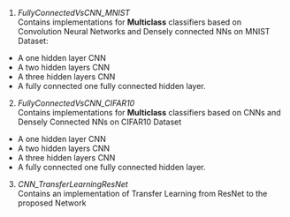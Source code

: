 1. *FullyConnectedVsCNN_MNIST* \
Contains implementations for **Multiclass** classifiers based on Convolution Neural Networks and Densely connected NNs on MNIST Dataset:
- A one hidden layer CNN
- A two hidden layers CNN
- A three hidden layers CNN
- A fully connected one fully connected hidden layer.
2. *FullyConnectedVsCNN_CIFAR10* \
Contains implementations for **Multiclass** classifiers based on CNNs and Densely Connected NNs on CIFAR10 Dataset
- A one hidden layer CNN
- A two hidden layers CNN
- A three hidden layers CNN
- A fully connected one fully connected hidden layer.
3. *CNN_TransferLearningResNet* \
Contains an implementation of Transfer Learning from ResNet to the proposed Network

